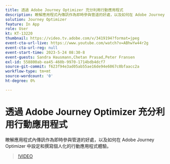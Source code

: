 ```yaml
---
title: 透過 Adobe Journey Optimizer 充分利用行動應用程式
description: 瞭解應用程式內傳訊作為即時參與管道的好處，以及如何在 Adobe Journey Optimizer 中設定和撰寫個人化的行動應用程式體驗。
solution: Journey Optimizer
feature: In App
role: User
kt: KT-13220
thumbnail: https://video.tv.adobe.com/v/3419194?format=jpeg
event-cta-url-live: https://www.youtube.com/watch?v=ABhwYw44r2g
event-cta-url-reg: null
event-start-time: 2023-5-24 08:30-8
event-guests: Sandra Hausmann,Chetan Prasad,Peter Fransen
exl-id: 558800ab-ea45-460b-9970-1714bdb4dcf7
source-git-commit: f623f94e3ad05ab55ae16de94e6067c0bfaacc2a
workflow-type: tm+mt
source-wordcount: '0'
ht-degree: 0%

---
```


# 透過 Adobe Journey Optimizer 充分利用行動應用程式

瞭解應用程式內傳訊作為即時參與管道的好處，以及如何在 Adobe Journey Optimizer 中設定和撰寫個人化的行動應用程式體驗。

>[!VIDEO](https://video.tv.adobe.com/v/3419194/?quality=12&learn=on)

